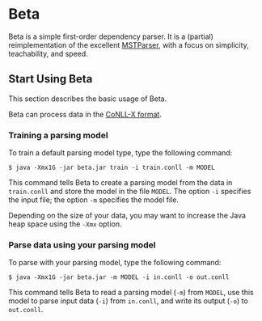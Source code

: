 # Beta

Beta is a simple first-order dependency parser. It is a (partial) reimplementation of the excellent [MSTParser](http://sourceforge.net/projects/mstparser/), with a focus on simplicity, teachability, and speed.

## Start Using Beta

This section describes the basic usage of Beta.

Beta can process data in the [CoNLL-X format](http://ilk.uvt.nl/conll/#dataformat).

### Training a parsing model

To train a default parsing model type, type the following command:

```
$ java -Xmx1G -jar beta.jar train -i train.conll -m MODEL
```

This command tells Beta to create a parsing model from the data in ``train.conll`` and store the model in the file ``MODEL``. The option ``-i`` specifies the input file; the option ``-m`` specifies the model file.

Depending on the size of your data, you may want to increase the Java heap space using the ``-Xmx`` option.

### Parse data using your parsing model

To parse with your parsing model, type the following command:

```
$ java -Xmx1G -jar beta.jar -m MODEL -i in.conll -o out.conll
```

This command tells Beta to read a parsing model (``-m``) from ``MODEL``, use this model to parse input data (``-i``) from ``in.conll``, and write its output (``-o``) to ``out.conll``.

